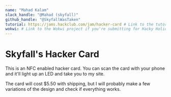 ```yaml
---
name: "Mahad Kalam"
slack_handle: "@Mahad (skyfall)"
github_handle: "@SkyfallWasTaken"
tutorial: https://jams.hackclub.com/jam/hacker-card # Link to the tutorial if you used one
wokwi: # Link to the Wokwi project if you're submitting for Hacky Holidays
---
```


# Skyfall's Hacker Card

<!-- Describe your board in 2-3 sentences. What are you making? What will it do? -->
This is an NFC enabled hacker card. You can scan the card with your phone and it'll light up an LED and take you to my site.

<!-- How much is it going to cost? -->
The card will cost $5.50 with shipping, but I will probably make a few variations of the design and check if everything works.

<!-- Tell us a little bit about your design process. What were some challenges? What helped? ***Totally optional*** -->

